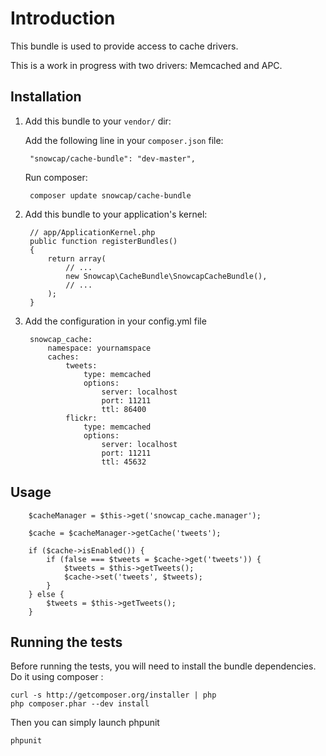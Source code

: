 Introduction
============

This bundle is used to provide access to cache drivers.

This is a work in progress with two drivers: Memcached and APC.

Installation
------------

1. Add this bundle to your ``vendor/`` dir:

    Add the following line in your ``composer.json`` file:

        "snowcap/cache-bundle": "dev-master",

    Run composer:

        composer update snowcap/cache-bundle

2. Add this bundle to your application's kernel:

        // app/ApplicationKernel.php
        public function registerBundles()
        {
            return array(
                // ...
                new Snowcap\CacheBundle\SnowcapCacheBundle(),
                // ...
            );
        }

3. Add the configuration in your config.yml file

        snowcap_cache:
            namespace: yournamspace
            caches:
                tweets:
                    type: memcached
                    options:
                        server: localhost
                        port: 11211
                        ttl: 86400
                flickr:
                    type: memcached
                    options:
                        server: localhost
                        port: 11211
                        ttl: 45632

Usage
-----

        $cacheManager = $this->get('snowcap_cache.manager');

        $cache = $cacheManager->getCache('tweets');

        if ($cache->isEnabled()) {
            if (false === $tweets = $cache->get('tweets')) {
                $tweets = $this->getTweets();
                $cache->set('tweets', $tweets);
            }
        } else {
            $tweets = $this->getTweets();
        }

Running the tests
-----------------

Before running the tests, you will need to install the bundle dependencies. Do it using composer :

    curl -s http://getcomposer.org/installer | php
    php composer.phar --dev install

Then you can simply launch phpunit

    phpunit
